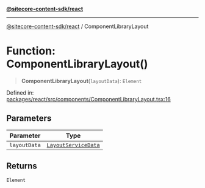 [**@sitecore-content-sdk/react**](../README.md)

***

[@sitecore-content-sdk/react](../README.md) / ComponentLibraryLayout

# Function: ComponentLibraryLayout()

> **ComponentLibraryLayout**(`layoutData`): `Element`

Defined in: [packages/react/src/components/ComponentLibraryLayout.tsx:16](https://github.com/Sitecore/xmc-jss-dev/blob/0ec01b23b6deeac59e8196222f94c2a9866d7b4b/packages/react/src/components/ComponentLibraryLayout.tsx#L16)

## Parameters

| Parameter | Type |
| ------ | ------ |
| `layoutData` | [`LayoutServiceData`](../interfaces/LayoutServiceData.md) |

## Returns

`Element`
